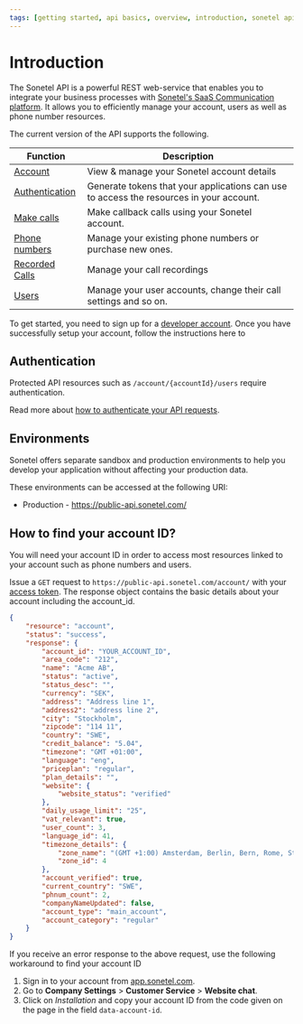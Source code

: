 ```yaml
---
tags: [getting started, api basics, overview, introduction, sonetel api, api key, sonetel api documentation, documentation, docs, api docs]
---
```


# Introduction

The Sonetel API is a powerful REST web-service that enables you to integrate your business processes with [Sonetel's SaaS Communication platform](https://developer.sonetel.com). It allows you to efficiently manage your account, users as well as phone number resources.

The current version of the API supports the following.

Function | Description |
|---------|---------|
| [Account](../../account.yaml) | View & manage your Sonetel account details |
| [Authentication](../../reference/Authentication.yaml) | Generate tokens that your applications can use to access the resources in your account.
| [Make calls](../../reference/Make%20calls.yaml) | Make callback calls using your Sonetel account.|
| [Phone numbers](../../reference/Phone%20Numbers.yaml) | Manage your existing phone numbers or purchase new ones. |
| [Recorded Calls](../../reference/Recorded%20Calls.yaml) | Manage your call recordings |
| [Users](../../reference/Users.yaml) | Manage your user accounts, change their call settings and so on.| 



To get started, you need to sign up for a [developer account](https://app.sonetel.com/register?tag=api-developer). Once you have successfully setup your account, follow the instructions here to 

## Authentication

Protected API resources such as `/account/{accountId}/users` require authentication.

Read more about [how to authenticate your API requests](../../reference/Authentication.yaml).

## Environments

Sonetel offers separate sandbox and production environments to help you develop your application without affecting your production data.

These environments can be accessed at the following URI:
- Production - https://public-api.sonetel.com/

## How to find your account ID?

You will need your account ID in order to access most resources linked to your account such as phone numbers and users.

Issue a `GET` request to `https://public-api.sonetel.com/account/` with your [access token](../../reference/Authentication.yaml/paths/~1oauth~1token/post). The response object contains the basic details about your account including the account_id.

```json
{
    "resource": "account",
    "status": "success",
    "response": {
        "account_id": "YOUR_ACCOUNT_ID",
        "area_code": "212",
        "name": "Acme AB",
        "status": "active",
        "status_desc": "",
        "currency": "SEK",
        "address": "Address line 1",
        "address2": "address line 2",
        "city": "Stockholm",
        "zipcode": "114 11",
        "country": "SWE",
        "credit_balance": "5.04",
        "timezone": "GMT +01:00",
        "language": "eng",
        "priceplan": "regular",
        "plan_details": "",
        "website": {
            "website_status": "verified"
        },
        "daily_usage_limit": "25",
        "vat_relevant": true,
        "user_count": 3,
        "language_id": 41,
        "timezone_details": {
            "zone_name": "(GMT +1:00) Amsterdam, Berlin, Bern, Rome, Stockholm, Vienna",
            "zone_id": 4
        },
        "account_verified": true,
        "current_country": "SWE",
        "phnum_count": 2,
        "companyNameUpdated": false,
        "account_type": "main_account",
        "account_category": "regular"
    }
}
```

If you receive an error response to the above request, use the following workaround to find your account ID
1. Sign in to your account from [app.sonetel.com](https://app.sonetel.com).
2. Go to **Company Settings** > **Customer Service** > **Website chat**.
3. Click on *Installation* and copy your account ID from the code given on the page in the field `data-account-id`.